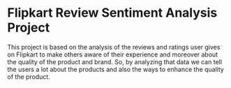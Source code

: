 # Flipkart Review Sentiment Analysis Project
This project is based on the analysis of the reviews and ratings user gives on Flipkart to make others aware of their experience and moreover about the quality of the product and brand. So, by analyzing that data we can tell the users a lot about the products and also the ways to enhance the quality of the product.
